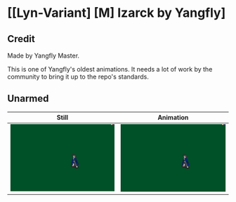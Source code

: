 # [\[Lyn-Variant\] \[M\] Izarck by Yangfly]

## Credit

Made by Yangfly Master.

This is one of Yangfly's oldest animations. It needs a lot of work by the community to bring it up to the repo's standards.
	
## Unarmed

| Still | Animation |
| :---: | :-------: |
| ![Unarmed still](./Unarmed_000.png) | ![Unarmed animation](./Unarmed.gif) |
